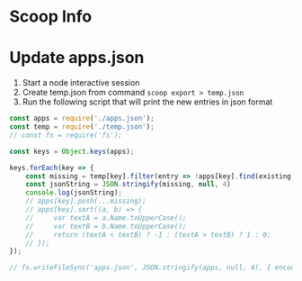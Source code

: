 Scoop Info
==========

# Update apps.json

1. Start a node interactive session
2. Create temp.json from command `scoop export > temp.json`
3. Run the following script that will print the new entries in json format
```javascript
const apps = require('./apps.json');
const temp = require('./temp.json');
// const fs = require('fs');

const keys = Object.keys(apps);

keys.forEach(key => {
    const missing = temp[key].filter(entry => !apps[key].find(existing => existing.Name === entry.Name));
    const jsonString = JSON.stringify(missing, null, 4)
    console.log(jsonString);
    // apps[key].push(...missing);
    // apps[key].sort((a, b) => {
    //     var textA = a.Name.toUpperCase();
    //     var textB = b.Name.toUpperCase();
    //     return (textA < textB) ? -1 : (textA > textB) ? 1 : 0;
    // });
});

// fs.writeFileSync('apps.json', JSON.stringify(apps, null, 4), { encoding: 'utf8', flag: 'w' });
```

